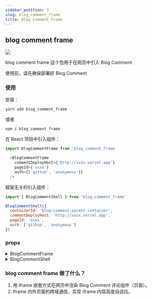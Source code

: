 ```yaml
---
sidebar_position: 3
slug: blog_comment_frame
title: Blog Comment Frame
---
```


## blog comment frame
<a href='https://www.npmjs.com/package/blog_comment_frame'> 
<img src='https://img.shields.io/badge/blog__comment__frame-1.2.0-green'/>
</a>

blog comment frame 这个包用于在网页中引入 Blog Comment

使用前，请先确保部署好 Blog Comment

### 使用

安装：
```shell
yarn add blog_comment_frame
```

或者
```shell
npm i blog_comment_frame
```

在 React 项目中引入组件：

```js
import BlogCommentFrame from 'blog_comment_frame'

  <BlogCommentFrame
    commentDeployHost={'http://xxxx.vercel.app'}
    pageId={'xxxx'}
    auth={['github', 'anonymous']}
  />
```

框架无关的引入组件：

```js
import { BlogCommentShell } from 'blog_comment_frame'

BlogCommentShell({
  containerId: 'blog-comment-parent-container',
  commentDeployHost: 'http://xxxx.vercel.app',
  pageId: 'xxxx',
  auth: ['github', 'anonymous']
})

```

### props

<details>
  <summary>BlogCommentFrame</summary>

| props | 描述 | required |
| :--: | :-: | :-: |
| commentDeployHost | blog_comment 部署到 vercel 的上线地址| 是 |
| pageId | 网页 id，评论数据将会以这个 pageId 作为索引存储，因此每一个引入 BlogCommentImport 的地方 pageId 都应该是唯一的| 是 |
| auth | 数组，用于配置评论者的身份，默认评论者匿名身份参与评论 ['anonymous']，如果需要 GitHub 授权，可以加上 'github', ['anonymous', 'github'] | 否 |

</details>

<details>
  <summary>BlogCommentShell</summary>

| props | 描述 | required |
| :--: | :-: | :-: |
| commentDeployHost | blog_comment 部署到 vercel 的上线地址| 是 |
| pageId | 网页 id，评论数据将会以这个 pageId 作为索引存储，因此每一个引入 BlogCommentImport 的地方 pageId 都应该是唯一的| 是 |
| auth | 数组，用于配置评论者的身份，默认评论者匿名身份参与评论 ['anonymous']，如果需要 GitHub 授权，可以加上 'github', ['anonymous', 'github'] | 否 |
| containerId | Blog Comment 评论组件被挂载的 document 节点 id | 是 |
</details>

### blog comment frame 做了什么？

1. 用 iframe 嵌套方式在网页中渲染 Blog Comment 评论组件（页面）。
2. iframe 内外页面的跨域通信，实现 iframe 内容高度自适应。